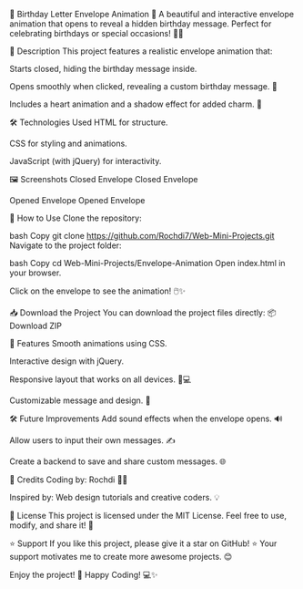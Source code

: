 💌 Birthday Letter Envelope Animation 🎂
A beautiful and interactive envelope animation that opens to reveal a hidden birthday message. Perfect for celebrating birthdays or special occasions! 🎉✨

📜 Description
This project features a realistic envelope animation that:

Starts closed, hiding the birthday message inside.

Opens smoothly when clicked, revealing a custom birthday message. 🎈

Includes a heart animation and a shadow effect for added charm. 💖

🛠️ Technologies Used
HTML for structure.

CSS for styling and animations.

JavaScript (with jQuery) for interactivity.

🖼️ Screenshots
Closed Envelope
Closed Envelope

Opened Envelope
Opened Envelope

🚀 How to Use
Clone the repository:

bash
Copy
git clone https://github.com/Rochdi7/Web-Mini-Projects.git
Navigate to the project folder:

bash
Copy
cd Web-Mini-Projects/Envelope-Animation
Open index.html in your browser.

Click on the envelope to see the animation! 🖱️✨

📥 Download the Project
You can download the project files directly:
📦 Download ZIP

🌟 Features
Smooth animations using CSS.

Interactive design with jQuery.

Responsive layout that works on all devices. 📱💻

Customizable message and design. 🎨

🛠️ Future Improvements
Add sound effects when the envelope opens. 🔊

Allow users to input their own messages. ✍️

Create a backend to save and share custom messages. 🌐

🙏 Credits
Coding by: Rochdi 👨‍💻

Inspired by: Web design tutorials and creative coders. 💡

📄 License
This project is licensed under the MIT License. Feel free to use, modify, and share it! 🎉

⭐️ Support
If you like this project, please give it a star on GitHub! ⭐️
Your support motivates me to create more awesome projects. 😊

Enjoy the project! 🎉
Happy Coding! 💻✨